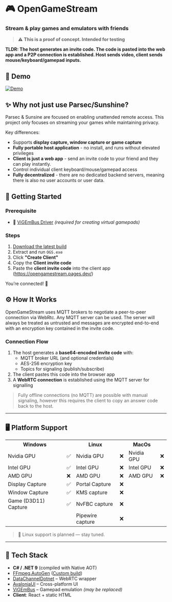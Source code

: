# 🎮 OpenGameStream
### Stream & play games and emulators with friends

> ⚠️ **This is a proof of concept. Intended for testing**

**TLDR: The host generates an invite code. The code is pasted into the web app and a P2P connection is established. Host sends video, client sends mouse/keyboard/gamepad inputs.**

## 🎥 Demo

[![Demo](https://github.com/user-attachments/assets/78172c81-b3b4-49bb-983d-3c195067c6bd)](https://github.com/user-attachments/assets/78172c81-b3b4-49bb-983d-3c195067c6bd)

## ✨ Why not just use Parsec/Sunshine?
Parsec & Sunsine are focused on enabling unattended remote access. This project only focuses on streaming your games while maintaining privacy. 

Key differences: 
  - Supports **display capture, window capture or game capture**
  - **Fully portable host application** - no install, and runs without elevated privileges
  - **Client is just a web app** - send an invite code to your friend and they can play instantly.
  - Control individual client keyboard/mouse/gamepad access
  - **Fully decentralized** - there are no dedicated backend servers, meaning there is also no user accounts or user data.

## 🚀 Getting Started

### Prerequisite

- 🧩 [ViGEmBus Driver](https://github.com/nefarius/ViGEmBus/releases) *(required for creating virtual gamepads)*

### Steps

1.  [Download the latest build](https://github.com/ZetrocDev/OpenGameStream/releases)
2.  Extract and run `OGS.exe`
3.  Click **"Create Client"**
4.  Copy the **Client invite code**
5.  Paste the **client invite code** into the client app (https://opengamestream.pages.dev/)

You’re connected! 🎉



## ⚙️ How It Works

OpenGameStream uses MQTT brokers to negotiate a peer-to-peer connection via WebRtc. Any MQTT server can be used. The server will always be treated as untrusted and messages are encrypted end-to-end with an encryption key contained in the invite code.

### Connection Flow

1. The host generates a **base64-encoded invite code** with:
   - MQTT broker URL (and optional credentials)
   - AES-256 encryption key
   - Topics for signaling (publish/subscribe)
2. The client pastes this code into the browser app
3. A **WebRTC connection** is established using the MQTT server for signalling

> Fully offline connections (no MQTT) are possible with manual signaling, however this requires the client to copy an answer code back to the host.

---

## 🖥️ Platform Support

<table>
  <tr>
    <th>Windows</th>
    <th></th>
    <th>Linux </th>
    <th></th>
    <th>MacOs</th>
    <th></th>
  </tr>
  <tr>
    <td>Nvidia GPU</td>
    <td>✅</td>
    <td>Nvidia GPU</td>
    <td>❌</td>
    <td>Nvidia GPU</td>
    <td>❌</td>
  </tr>
  <tr>
    <td>Intel GPU</td>
    <td>✅</td>
    <td>Intel GPU</td>
    <td>❌</td>
    <td>Intel GPU</td>
    <td>❌</td>
  </tr>
  <tr>
    <td>AMD GPU</td>
    <td>❌</td>
    <td>AMD GPU</td>
    <td>❌</td>
    <td>AMD GPU</td>
    <td>❌</td>
  </tr>
  <tr>
    <td>Display Capture</td>
    <td>✅</td>
    <td>Portal Capture</td>
    <td>❌</td>
    <td/>
    <td/>
  </tr>
  <tr>
    <td>Window Capture</td>
    <td>✅</td>
    <td>KMS capture</td>
    <td>❌</td>
       <td/>
    <td/>
  </tr>
  <tr>
    <td>Game (D3D11) Capture</td>
    <td>✅</td>
    <td>NvFBC capture</td>
    <td>❌</td>
    <td/>
    <td/>
  </tr>
  <tr>
    <td/>
    <td/>
    <td>Pipewire capture</td>
    <td>❌</td>
    <td/>
    <td/>
  </tr>
</table>

> 🔧 Linux support is planned — stay tuned.

---

## 🧰 Tech Stack

- **C# / .NET 9** (compiled with Native AOT)
- [FFmpeg.AutoGen](https://github.com/Ruslan-B/FFmpeg.AutoGen) ([Custom build](https://github.com/ZetrocDev/FFmpeg-min-gpu-build))
- [DataChannelDotnet](https://github.com/ZetrocDev/DataChannelDotnet) – WebRTC wrapper
- [AvaloniaUI](https://github.com/AvaloniaUI/Avalonia) – Cross-platform UI
- [ViGEmBus](https://github.com/nefarius/ViGEmBus) – Gamepad emulation *(may be replaced)*
- **Client**: React + static HTML
